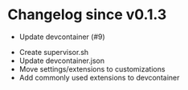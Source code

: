 # Changelog since v0.1.3
- Update devcontainer (#9)

* Create supervisor.sh
* Update devcontainer.json
* Move settings/extensions to customizations
* Add commonly used extensions to devcontainer 
